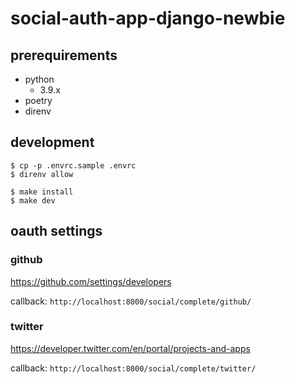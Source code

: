 # social-auth-app-django-newbie

## prerequirements

- python
  - 3.9.x
- poetry
- direnv

## development

```
$ cp -p .envrc.sample .envrc
$ direnv allow

$ make install
$ make dev
```

## oauth settings

### github

https://github.com/settings/developers

callback: `http://localhost:8000/social/complete/github/`

### twitter

https://developer.twitter.com/en/portal/projects-and-apps

callback: `http://localhost:8000/social/complete/twitter/`

